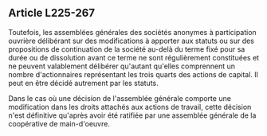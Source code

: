 Article L225-267
----
Toutefois, les assemblées générales des sociétés anonymes à participation
ouvrière délibérant sur des modifications à apporter aux statuts ou sur des
propositions de continuation de la société au-delà du terme fixé pour sa durée
ou de dissolution avant ce terme ne sont régulièrement constituées et ne peuvent
valablement délibérer qu'autant qu'elles comprennent un nombre d'actionnaires
représentant les trois quarts des actions de capital. Il peut en être décidé
autrement par les statuts.

Dans le cas où une décision de l'assemblée générale comporte une modification
dans les droits attachés aux actions de travail, cette décision n'est définitive
qu'après avoir été ratifiée par une assemblée générale de la coopérative de
main-d'oeuvre.
